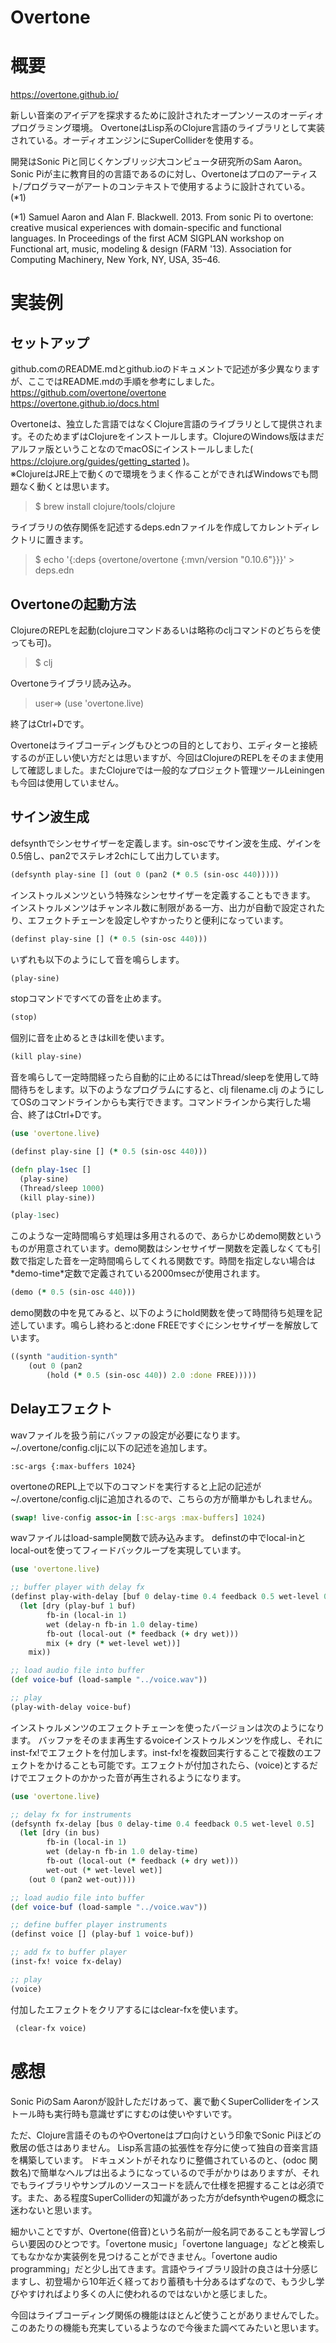 Overtone
===

# 概要

https://overtone.github.io/

新しい音楽のアイデアを探求するために設計されたオープンソースのオーディオプログラミング環境。
OvertoneはLisp系のClojure言語のライブラリとして実装されている。オーディオエンジンにSuperColliderを使用する。


開発はSonic Piと同じくケンブリッジ大コンピュータ研究所のSam Aaron。
Sonic Piが主に教育目的の言語であるのに対し、Overtoneはプロのアーティスト/プログラマーがアートのコンテキストで使用するように設計されている。(*1)

(*1) Samuel Aaron and Alan F. Blackwell. 2013. From sonic Pi to overtone: creative musical experiences with domain-specific and functional languages. In Proceedings of the first ACM SIGPLAN workshop on Functional art, music, modeling & design (FARM '13). Association for Computing Machinery, New York, NY, USA, 35–46.


# 実装例

## セットアップ

github.comのREADME.mdとgithub.ioのドキュメントで記述が多少異なりますが、ここではREADME.mdの手順を参考にしました。  
https://github.com/overtone/overtone  
https://overtone.github.io/docs.html  

Overtoneは、独立した言語ではなくClojure言語のライブラリとして提供されます。そのためまずはClojureをインストールします。ClojureのWindows版はまだアルファ版ということなのでmacOSにインストールしました( https://clojure.org/guides/getting_started )。  
※ClojureはJRE上で動くので環境をうまく作ることができればWindowsでも問題なく動くとは思います。

> $ brew install clojure/tools/clojure

ライブラリの依存関係を記述するdeps.ednファイルを作成してカレントディレクトリに置きます。

> $ echo '{:deps {overtone/overtone {:mvn/version "0.10.6"}}}' > deps.edn

## Overtoneの起動方法

ClojureのREPLを起動(clojureコマンドあるいは略称のcljコマンドのどちらを使っても可)。

> $ clj

Overtoneライブラリ読み込み。

> user=> (use 'overtone.live)

終了はCtrl+Dです。

Overtoneはライブコーディングもひとつの目的としており、エディターと接続するのが正しい使い方だとは思いますが、今回はClojureのREPLをそのまま使用して確認しました。またClojureでは一般的なプロジェクト管理ツールLeiningenも今回は使用していません。

## サイン波生成

defsynthでシンセサイザーを定義します。sin-oscでサイン波を生成、ゲインを0.5倍し、pan2でステレオ2chにして出力しています。

```Clojure
(defsynth play-sine [] (out 0 (pan2 (* 0.5 (sin-osc 440)))))
```

インストゥルメンツという特殊なシンセサイザーを定義することもできます。
インストゥルメンツはチャンネル数に制限がある一方、出力が自動で設定されたり、エフェクトチェーンを設定しやすかったりと便利になっています。

```Clojure
(definst play-sine [] (* 0.5 (sin-osc 440)))
```

いずれも以下のようにして音を鳴らします。

```Clojure
(play-sine)
```

stopコマンドですべての音を止めます。

```Clojure
(stop)
```

個別に音を止めるときはkillを使います。

```Clojure
(kill play-sine)
```

音を鳴らして一定時間経ったら自動的に止めるにはThread/sleepを使用して時間待ちをします。以下のようなプログラムにすると、clj filename.clj のようにしてOSのコマンドラインからも実行できます。コマンドラインから実行した場合、終了はCtrl+Dです。


```Clojure
(use 'overtone.live)

(definst play-sine [] (* 0.5 (sin-osc 440)))

(defn play-1sec []
  (play-sine)
  (Thread/sleep 1000)
  (kill play-sine))

(play-1sec)
```

このような一定時間鳴らす処理は多用されるので、あらかじめdemo関数というものが用意されています。demo関数はシンセサイザー関数を定義しなくても引数で指定した音を一定時間鳴らしてくれる関数です。時間を指定しない場合は\*demo-time\*定数で定義されている2000msecが使用されます。

```Clojure
(demo (* 0.5 (sin-osc 440)))
```

demo関数の中を見てみると、以下のようにhold関数を使って時間待ち処理を記述しています。鳴らし終わると:done FREEですぐにシンセサイザーを解放しています。

```Clojure
((synth "audition-synth" 
    (out 0 (pan2
        (hold (* 0.5 (sin-osc 440)) 2.0 :done FREE)))))
```

## Delayエフェクト

wavファイルを扱う前にバッファの設定が必要になります。\~/.overtone/config.cljに以下の記述を追加します。

```
:sc-args {:max-buffers 1024}
```

overtoneのREPL上で以下のコマンドを実行すると上記の記述が\~/.overtone/config.cljに追加されるので、こちらの方が簡単かもしれません。

```Clojure
(swap! live-config assoc-in [:sc-args :max-buffers] 1024)
```

wavファイルはload-sample関数で読み込みます。
definstの中でlocal-inとlocal-outを使ってフィードバックループを実現しています。

```Clojure
(use 'overtone.live)

;; buffer player with delay fx
(definst play-with-delay [buf 0 delay-time 0.4 feedback 0.5 wet-level 0.5]
  (let [dry (play-buf 1 buf)
        fb-in (local-in 1)
        wet (delay-n fb-in 1.0 delay-time)
        fb-out (local-out (* feedback (+ dry wet)))
        mix (+ dry (* wet-level wet))]
    mix))

;; load audio file into buffer
(def voice-buf (load-sample "../voice.wav"))

;; play
(play-with-delay voice-buf)
```

インストゥルメンツのエフェクトチェーンを使ったバージョンは次のようになります。
バッファをそのまま再生するvoiceインストゥルメンツを作成し、それにinst-fx!でエフェクトを付加します。inst-fx!を複数回実行することで複数のエフェクトをかけることも可能です。エフェクトが付加されたら、(voice)とするだけでエフェクトのかかった音が再生されるようになります。


```Clojure
(use 'overtone.live)

;; delay fx for instruments
(defsynth fx-delay [bus 0 delay-time 0.4 feedback 0.5 wet-level 0.5]
  (let [dry (in bus)
        fb-in (local-in 1)
        wet (delay-n fb-in 1.0 delay-time)
        fb-out (local-out (* feedback (+ dry wet)))
        wet-out (* wet-level wet)]
    (out 0 (pan2 wet-out))))

;; load audio file into buffer
(def voice-buf (load-sample "../voice.wav"))

;; define buffer player instruments
(definst voice [] (play-buf 1 voice-buf))

;; add fx to buffer player
(inst-fx! voice fx-delay)

;; play
(voice)
```

付加したエフェクトをクリアするにはclear-fxを使います。

```Clojure
 (clear-fx voice)
```

# 感想

Sonic PiのSam Aaronが設計しただけあって、裏で動くSuperColliderをインストール時も実行時も意識せずにすむのは使いやすいです。

ただ、Clojure言語そのものやOvertoneはプロ向けという印象でSonic Piほどの敷居の低さはありません。
Lisp系言語の拡張性を存分に使って独自の音楽言語を構築しています。
ドキュメントがそれなりに整備されているのと、(odoc 関数名)で簡単なヘルプは出るようになっているので手がかりはありますが、それでもライブラリやサンプルのソースコードを読んで仕様を把握することは必須です。また、ある程度SuperColliderの知識があった方がdefsynthやugenの概念に迷わないと思います。

細かいことですが、Overtone(倍音)という名前が一般名詞であることも学習しづらい要因のひとつです。「overtone music」「overtone language」などと検索してもなかなか実装例を見つけることができません。「overtone audio programming」だと少し出てきます。言語やライブラリ設計の良さは十分感じますし、初登場から10年近く経っており蓄積も十分あるはずなので、もう少し学びやすければより多くの人に使われるのではないかと感じました。

今回はライブコーディング関係の機能はほとんど使うことがありませんでした。このあたりの機能も充実しているようなので今後また調べてみたいと思います。

